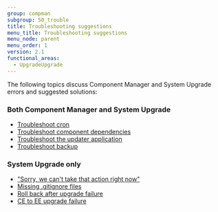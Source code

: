 ```yaml
---
group: compman
subgroup: 50_trouble
title: Troubleshooting suggestions
menu_title: Troubleshooting suggestions
menu_node: parent
menu_order: 1
version: 2.1
functional_areas:
  - UpgradeUpgrade
---
```


The following topics discuss Component Manager and System Upgrade errors and suggested solutions:

### Both Component Manager and System Upgrade

*	<a href="{{ page.baseurl }}/comp-mgr/trouble/cman/cron.html">Troubleshoot cron</a>
*	<a href="{{ page.baseurl }}/comp-mgr/trouble/cman/component-depend.html">Troubleshoot component dependencies</a>
*	<a href="{{ page.baseurl }}/comp-mgr/trouble/cman/updater.html">Troubleshoot the updater application</a>
*	<a href="{{ page.baseurl }}/comp-mgr/trouble/cman/tshoot_backup.html">Troubleshoot backup</a>

### System Upgrade only

*	<a href="{{ page.baseurl }}/comp-mgr/trouble/cman/were-sorry.html">"Sorry, we can't take that action right now"</a>
*	<a href="{{ page.baseurl }}/comp-mgr/trouble/cman/gitignore.html">Missing .gitignore files</a>
*	<a href="{{ page.baseurl }}/comp-mgr/trouble/cman/update-fail.html">Roll back after upgrade failure</a>
*	<a href="{{ page.baseurl }}/comp-mgr/trouble/cman/ce-ee-upgrade.html">CE to EE upgrade failure</a>

